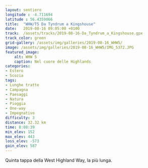 ```yaml
---
layout: sentiero
longitude : -4.711694
latitude : 56.4359066
title:  "WHW/T5 Da Tyndrum a Kingshouse"
date:   2019-08-16 09:05:00 +0100
track:  /assets/tracks/2019-08-16-Da_Tyndrum_a_Kingshouse.gpx
track_color: green
grid-gallery: /assets/img/galleries/2019-08-16_WHW5/
image: /assets/img/galleries/2019-08-16_WHW5/IMG_5372.JPG
featured_image:
    alt: WHW 5
    caption: Nel cuore delle Highlands
categories:
- Estero
- Scozia
tags:
- Lunghe tratte
- Campagna
- Paesaggi
- Natura
- Pioggia
- One-way
- Impegnativo
difficulty: 3
distance: 32.32 km
time: 8:08:39
min_elev: 152
max_elev: 443
loss_elev: -573
gain_elev: 587
---
```


Quinta tappa della West Highland Way, la più lunga.
